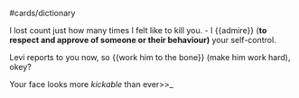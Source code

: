 #cards/dictionary

I lost count just how many times I felt like to kill you. - I {{admire}} (**to respect and approve of someone or their behaviour)** your self-control. <!--SR:!2024-02-27,18,255-->

Levi reports to you now, so {{work him to the bone}} (make him work hard), okey? <!--SR:!2024-04-07,44,252-->

Your face looks more  _kickable_  than ever>>_ <!--SR:!2024-03-01,37,290-->